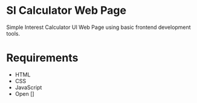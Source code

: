 # SI Calculator Web Page

Simple Interest Calculator UI Web Page using basic frontend development tools.

# Requirements

* HTML
* CSS
* JavaScript
* Open []
